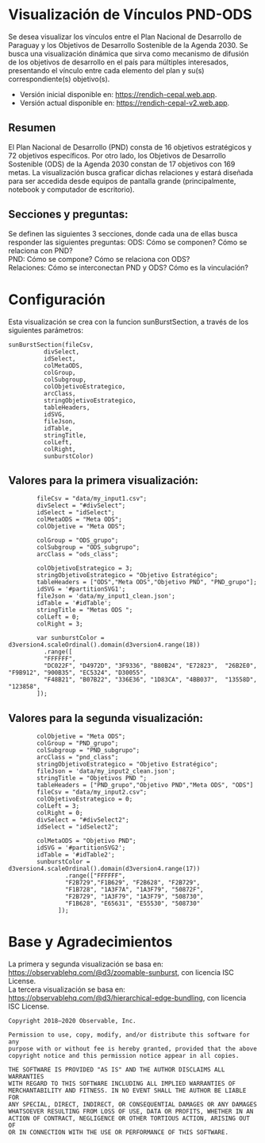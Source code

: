 # Visualización de Vínculos PND-ODS
Se desea visualizar los vínculos entre el Plan Nacional de Desarrollo de Paraguay y los Objetivos de Desarrollo Sostenible de la Agenda 2030. Se busca una visualización dinámica que sirva como mecanismo de difusión de los objetivos de desarrollo en el país para múltiples interesados, presentando el vínculo entre cada elemento del plan y su(s) correspondiente(s) objetivo(s).  
- Versión inicial disponible en: https://rendich-cepal.web.app.  
- Versión actual disponible en: https://rendich-cepal-v2.web.app.  

## Resumen
El Plan Nacional de Desarrollo (PND) consta de 16 objetivos estratégicos y 72  objetivos específicos. Por otro lado, los Objetivos de Desarrollo Sostenible (ODS) de la Agenda 2030 constan de 17 objetivos con 169 metas.
La visualización busca graficar dichas relaciones y estará diseñada para ser accedida desde equipos de pantalla grande (principalmente, notebook y computador de escritorio).

## Secciones y preguntas: 
Se definen las siguientes 3 secciones, donde cada una de ellas busca responder las siguientes preguntas:
ODS:  Cómo se componen? Cómo se relaciona con PND?  
PND:  Cómo se compone? Cómo se relaciona con ODS?  
Relaciones: Cómo se interconectan PND y ODS? Cómo es la vinculación?  

# Configuración
Esta visualización  se crea con la funcion sunBurstSection, a través de los siguientes parámetros:
```
sunBurstSection(fileCsv,
          divSelect,
          idSelect,
          colMetaODS,
          colGroup,
          colSubgroup,
          colObjetivoEstrategico,
          arcClass,
          stringObjetivoEstrategico,
          tableHeaders,
          idSVG,
          fileJson,
          idTable,
          stringTitle,
          colLeft,
          colRight,
          sunburstColor)
```
## Valores para la primera visualización:
```
        fileCsv = "data/my_input1.csv";
        divSelect = "#divSelect";
        idSelect = "idSelect";
        colMetaODS = "Meta ODS";
        colObjetive = "Meta ODS";

        colGroup = "ODS_grupo";
        colSubgroup = "ODS_subgrupo";
        arcClass = "ods_class";

        colObjetivoEstrategico = 3;
        stringObjetivoEstrategico = "Objetivo Estratégico";
        tableHeaders = ["ODS","Meta ODS","Objetivo PND", "PND_grupo"];
        idSVG = '#partitionSVG1';
        fileJson = 'data/my_input1_clean.json';
        idTable = '#idTable';
        stringTitle = "Metas ODS ";
        colLeft = 0;
        colRight = 3;

        var sunburstColor = d3version4.scaleOrdinal().domain(d3version4.range(18))
          .range([
          "FFFFFF",
          "DC022F", "D4972D", "3F9336", "B80B24", "E72823",  "26B2E0", "F9B912", "900B35", "EC5324", "D30055",
          "F48B21", "B07B22", "336E36", "1D83CA", "4BB037",  "13558D", "123858", 
        ]);
```
## Valores para la segunda visualización:
```
        colObjetive = "Meta ODS";
        colGroup = "PND_grupo";
        colSubgroup = "PND_subgrupo";
        arcClass = "pnd_class";
        stringObjetivoEstrategico = "Objetivo Estratégico";
        fileJson = 'data/my_input2_clean.json';
        stringTitle = "Objetivos PND ";
        tableHeaders = ["PND_grupo","Objetivo PND","Meta ODS", "ODS"]
        fileCsv = "data/my_input2.csv";
        colObjetivoEstrategico = 0;
        colLeft = 3;
        colRight = 0;
        divSelect = "#divSelect2";
        idSelect = "idSelect2";

        colMetaODS = "Objetivo PND";
        idSVG = '#partitionSVG2';
        idTable = '#idTable2';
        sunburstColor = d3version4.scaleOrdinal().domain(d3version4.range(17))
                .range(["FFFFFF",
                "F2B729","F1B629", "F2B628", "F2B729",
                "F1B728", "1A3F7A", "1A3F79", "50872F",
                "F2B729", "1A3F79", "1A3F79", "508730",
                "F1B628", "E65631", "E55530", "508730"
              ]);
```
# Base y Agradecimientos
La primera y segunda visualización se basa en:
https://observablehq.com/@d3/zoomable-sunburst, con licencia ISC License.  
La tercera visualización se basa en:
https://observablehq.com/@d3/hierarchical-edge-bundling, con licencia ISC License.

```
Copyright 2018–2020 Observable, Inc.

Permission to use, copy, modify, and/or distribute this software for any
purpose with or without fee is hereby granted, provided that the above
copyright notice and this permission notice appear in all copies.

THE SOFTWARE IS PROVIDED "AS IS" AND THE AUTHOR DISCLAIMS ALL WARRANTIES
WITH REGARD TO THIS SOFTWARE INCLUDING ALL IMPLIED WARRANTIES OF
MERCHANTABILITY AND FITNESS. IN NO EVENT SHALL THE AUTHOR BE LIABLE FOR
ANY SPECIAL, DIRECT, INDIRECT, OR CONSEQUENTIAL DAMAGES OR ANY DAMAGES
WHATSOEVER RESULTING FROM LOSS OF USE, DATA OR PROFITS, WHETHER IN AN
ACTION OF CONTRACT, NEGLIGENCE OR OTHER TORTIOUS ACTION, ARISING OUT OF
OR IN CONNECTION WITH THE USE OR PERFORMANCE OF THIS SOFTWARE.
```
